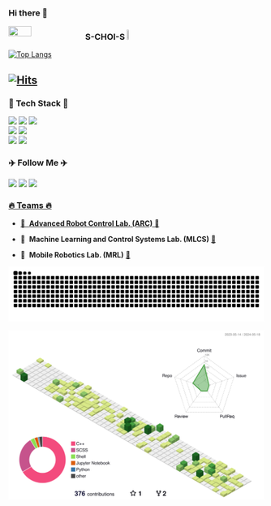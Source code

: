### Hi there 👋

<!--
**S-CHOI-S/S-CHOI-S** is a ✨ _special_ ✨ repository because its `README.md` (this file) appears on your GitHub profile.

Here are some ideas to get you started:

- 🔭 I’m currently working on ...
- 🌱 I’m currently learning ...
- 👯 I’m looking to collaborate on ...
- 🤔 I’m looking for help with ...
- 💬 Ask me about ...
- 📫 How to reach me: ...
- 😄 Pronouns: ...
- ⚡ Fun fact: ...
-->

<img align="left" src="https://user-images.githubusercontent.com/113012648/235368383-19c0fe16-730d-4564-b929-0510fe388d2e.png" width="30%" height="30%"/>


### **S-CHOI-S** <img src="https://github.com/S-CHOI-S/S-CHOI-S/assets/113012648/83a944c3-c78b-468c-8ea4-9bacdb58dda3" width="3%" height="3%"/>

[![Top Langs](https://github-readme-stats.vercel.app/api/top-langs/?username=S-CHOI-S&hide=Makefile,Common+Lisp&langs_count=5&layout=compact)](https://github.com/S-CHOI-S/github-readme-stats)
</br>

[![Hits](https://hits.seeyoufarm.com/api/count/incr/badge.svg?url=https%3A%2F%2Fgithub.com%2FS-CHOI-S&count_bg=%2379C83D&title_bg=%23555555&icon=github.svg&icon_color=%23E7E7E7&title=S-CHOI-S&edge_flat=true)](https://hits.seeyoufarm.com)
---

<h3 align="left"> 🌿 Tech Stack 🌿 </h3>
<div>
  <p align="left">
    <a href="https://www.ros.org/"><img src="https://img.shields.io/badge/ROS-22314E?style=flat-square&logo=ROS&logoColor=white" height="25"></a>
    <a href="https://ubuntu.com/"><img src="https://img.shields.io/badge/Ubuntu-E95420?style=flat-square&logo=Ubuntu&logoColor=white" height="25"></a>
    <a href="https://www.linux.org/"><img src="https://img.shields.io/badge/linux-FCC624?style=flat-square&logo=linux&logoColor=black" height="25"></a>
    <br>
    <a href="https://cplusplus.com/"><img src="https://img.shields.io/badge/C++-00599C?style=flat-square&logo=c%2B%2B&logoColor=white" height="25"></a>
    <a href="https://www.python.org/"><img src="https://img.shields.io/badge/Python-3766AB?style=flat-square&logo=Python&logoColor=white" height="25"></a>
    <br>
    <a href="https://github.com/"><img src="https://img.shields.io/badge/github-181717?style=flat-square&logo=github&logoColor=white" height="25"></a>
    <a href="https://www.notion.so/"><img src="https://img.shields.io/badge/Notion-000000?style=flat-square&logo=Notion&logoColor=white" height="25"></a>
  </p>
</div>


<h3 align="left"> ✈️ Follow Me ✈️ </h3>
<div>
  <p align="left">
    <a href="https://github.com/S-CHOI-S"><img src="https://img.shields.io/badge/GitHub-181717?style=flat-square&logo=GitHub&logoColor=white&link=https://github.com/S-CHOI-S" height="25"/></a>        <!--&nbsp-->
    <a href="mailto:jennychoi0904@gmail.com"><img src="https://img.shields.io/badge/Gmail-d14836?style=flat-square&logo=Gmail&logoColor=white&link=jennychoi0904@gmail.com" height="25"/></a>
    <a href="https://pineasol.notion.site/"><img src="https://img.shields.io/badge/Notion-000000?style=flat-square&logo=Notion&logoColor=white&link=https://pineasol.notion.site/S-log-624ce31860574aac91f76440167f85dc" height="25"/>
  </p>
</div>


<h3 align="left"> 🔥 Teams 🔥 </h3>

- 🤖&nbsp; **Advanced Robot Control Lab. (ARC)** [🔗](https://sites.google.com/view/kist-arc/home)  
    
- 🦅&nbsp; **Machine Learning and Control Systems Lab. (MLCS)** [🔗](https://mlcs.yonsei.ac.kr/)  
    
- 🚀&nbsp; **Mobile Robotics Lab. (MRL)** [🔗](https://mrl.seoultech.ac.kr/index.do)  

<img src="https://github.com/S-CHOI-S/S-CHOI-S/blob/output/github-contribution-grid-snake.svg"/>

![](./profile-3d-contrib/profile-green-animate.svg)

<!--"그래프 모양"-->
<!--[![Ashutosh's github activity graph](https://github-readme-activity-graph.cyclic.app/graph?username=S-CHOI-S&theme=merko)](https://github.com/ashutosh00710/github-readme-activity-graph)-->


